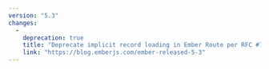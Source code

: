 ```yaml
---
version: "5.3"
changes:
  -
    deprecation: true
    title: "Deprecate implicit record loading in Ember Route per RFC #774."
    link: "https://blog.emberjs.com/ember-released-5-3"
---
```

